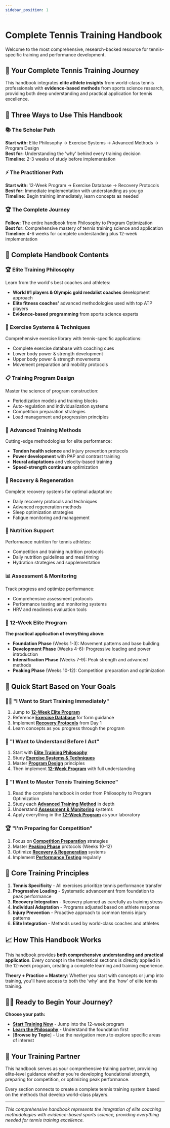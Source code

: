```yaml
---
sidebar_position: 1
---
```


# Complete Tennis Training Handbook

Welcome to the most comprehensive, research-backed resource for tennis-specific training and performance development.

## 🎾 Your Complete Tennis Training Journey

This handbook integrates **elite athlete insights** from world-class tennis professionals with **evidence-based methods** from sports science research, providing both deep understanding and practical application for tennis excellence.

## 🚀 Three Ways to Use This Handbook

### 📚 The Scholar Path

**Start with:** Elite Philosophy → Exercise Systems → Advanced Methods → Program Design  
**Best for:** Understanding the 'why' behind every training decision  
**Timeline:** 2-3 weeks of study before implementation

### ⚡ The Practitioner Path

**Start with:** 12-Week Program → Exercise Database → Recovery Protocols  
**Best for:** Immediate implementation with understanding as you go  
**Timeline:** Begin training immediately, learn concepts as needed

### 🏆 The Complete Journey

**Follow:** The entire handbook from Philosophy to Program Optimization  
**Best for:** Comprehensive mastery of tennis training science and application  
**Timeline:** 4-6 weeks for complete understanding plus 12-week implementation

## 📖 Complete Handbook Contents

### 🏆 Elite Training Philosophy

Learn from the world's best coaches and athletes:

- **World #1 players & Olympic gold medalist coaches** development approach
- **Elite fitness coaches'** advanced methodologies used with top ATP players
- **Evidence-based programming** from sports science experts

### 💪 Exercise Systems & Techniques

Comprehensive exercise library with tennis-specific applications:

- Complete exercise database with coaching cues
- Lower body power & strength development
- Upper body power & strength movements
- Movement preparation and mobility protocols

### 📋 Training Program Design

Master the science of program construction:

- Periodization models and training blocks
- Auto-regulation and individualization systems
- Competition preparation strategies
- Load management and progression principles

### 🔬 Advanced Training Methods

Cutting-edge methodologies for elite performance:

- **Tendon health science** and injury prevention protocols
- **Power development** with PAP and contrast training
- **Neural adaptations** and velocity-based training
- **Speed-strength continuum** optimization

### 🔄 Recovery & Regeneration

Complete recovery systems for optimal adaptation:

- Daily recovery protocols and techniques
- Advanced regeneration methods
- Sleep optimization strategies
- Fatigue monitoring and management

### 🥗 Nutrition Support

Performance nutrition for tennis athletes:

- Competition and training nutrition protocols
- Daily nutrition guidelines and meal timing
- Hydration strategies and supplementation

### 📊 Assessment & Monitoring

Track progress and optimize performance:

- Comprehensive assessment protocols
- Performance testing and monitoring systems
- HRV and readiness evaluation tools

### 📅 12-Week Elite Program

**The practical application of everything above:**

- **Foundation Phase** (Weeks 1-3): Movement patterns and base building
- **Development Phase** (Weeks 4-6): Progressive loading and power introduction
- **Intensification Phase** (Weeks 7-9): Peak strength and advanced methods
- **Peaking Phase** (Weeks 10-12): Competition preparation and optimization

## 🎯 Quick Start Based on Your Goals

### 🏃‍♂️ "I Want to Start Training Immediately"

1. Jump to [**12-Week Elite Program**](/docs/workouts/overview)
2. Reference [**Exercise Database**](/docs/exercises/exercise-database) for form guidance
3. Implement [**Recovery Protocols**](/docs/recovery/recovery-protocols) from Day 1
4. Learn concepts as you progress through the program

### 🧠 "I Want to Understand Before I Act"

1. Start with [**Elite Training Philosophy**](/docs/training-philosophy/overview)
2. Study [**Exercise Systems & Techniques**](/docs/exercises/exercise-database)
3. Master [**Program Design**](/docs/programming/training-programming) principles
4. Then implement [**12-Week Program**](/docs/workouts/overview) with full understanding

### 🔬 "I Want to Master Tennis Training Science"

1. Read the complete handbook in order from Philosophy to Program Optimization
2. Study each [**Advanced Training Method**](/docs/specialized/tendon-health-science) in depth
3. Understand [**Assessment & Monitoring**](/docs/assessment/assessment-monitoring) systems
4. Apply everything in the [**12-Week Program**](/docs/workouts/overview) as your laboratory

### 🏆 "I'm Preparing for Competition"

1. Focus on [**Competition Preparation**](/docs/programming/competition-preparation) strategies
2. Master [**Peaking Phase**](/docs/workouts/week-10-plan) protocols (Weeks 10-12)
3. Optimize [**Recovery & Regeneration**](/docs/recovery/recovery-protocols) systems
4. Implement [**Performance Testing**](/docs/assessment/performance-testing) regularly

## 🎯 Core Training Principles

1. **Tennis Specificity** - All exercises prioritize tennis performance transfer
2. **Progressive Loading** - Systematic advancement from foundation to peak performance
3. **Recovery Integration** - Recovery planned as carefully as training stress
4. **Individual Adaptation** - Programs adjusted based on athlete response
5. **Injury Prevention** - Proactive approach to common tennis injury patterns
6. **Elite Integration** - Methods used by world-class coaches and athletes

## 📈 How This Handbook Works

This handbook provides **both comprehensive understanding and practical application**. Every concept in the theoretical sections is directly applied in the 12-week program, creating a complete learning and training experience.

**Theory + Practice = Mastery**: Whether you start with concepts or jump into training, you'll have access to both the 'why' and the 'how' of elite tennis training.

## 🏃‍♂️ Ready to Begin Your Journey?

**Choose your path:**

- [**Start Training Now**](/docs/workouts/overview) - Jump into the 12-week program
- [**Learn the Philosophy**](/docs/training-philosophy/overview) - Understand the foundation first
- [**Browse by Topic**] - Use the navigation menu to explore specific areas of interest

## 🤝 Your Training Partner

This handbook serves as your comprehensive training partner, providing elite-level guidance whether you're developing foundational strength, preparing for competition, or optimizing peak performance.

Every section connects to create a complete tennis training system based on the methods that develop world-class players.

---

_This comprehensive handbook represents the integration of elite coaching methodologies with evidence-based sports science, providing everything needed for tennis training excellence._
